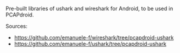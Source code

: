 Pre-built libraries of ushark and wireshark for Android, to be used in PCAPdroid.

Sources:

- https://github.com/emanuele-f/wireshark/tree/pcapdroid-ushark
- https://github.com/emanuele-f/ushark/tree/pcapdroid-ushark
